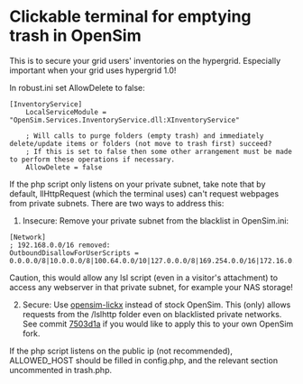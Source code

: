 # Clickable terminal for emptying trash in OpenSim

This is to secure your grid users' inventories on the hypergrid.
Especially important when your grid uses hypergrid 1.0!

In robust.ini set AllowDelete to false:
```
[InventoryService]
    LocalServiceModule = "OpenSim.Services.InventoryService.dll:XInventoryService"

    ; Will calls to purge folders (empty trash) and immediately delete/update items or folders (not move to trash first) succeed?
    ; If this is set to false then some other arrangement must be made to perform these operations if necessary.
    AllowDelete = false
```

If the php script only listens on your private subnet, take note that
by default, llHttpRequest (which the terminal uses) can't request webpages
from private subnets. There are two ways to address this:

1. Insecure: Remove your private subnet from the blacklist in OpenSim.ini:
```
[Network]
; 192.168.0.0/16 removed:
OutboundDisallowForUserScripts = 0.0.0.0/8|10.0.0.0/8|100.64.0.0/10|127.0.0.0/8|169.254.0.0/16|172.16.0.0/12|192.0.0.0/24|192.0.2.0/24|192.88.99.0/24|198.18.0.0/15|198.51.100.0/24|203.0.113.0/24|224.0.0.0/4|240.0.0.0/4|255.255.255.255/32
```
Caution, this would allow any lsl script (even in a visitor's attachment) to
access any webserver in that private subnet, for example your NAS storage!

2. Secure: Use [opensim-lickx](https://github.com/lickx/opensim-lickx) instead of stock OpenSim.
This (only) allows requests from the /lslhttp folder even on blacklisted private networks.
See commit [7503d1a](https://github.com/lickx/opensim-lickx/commit/7503d1a23fd4a45742295cdb44223d2f7ac4033a) if you would like to apply this
to your own OpenSim fork.


If the php script listens on the public ip (not recommended), ALLOWED_HOST should
be filled in config.php, and the relevant section uncommented in trash.php.
